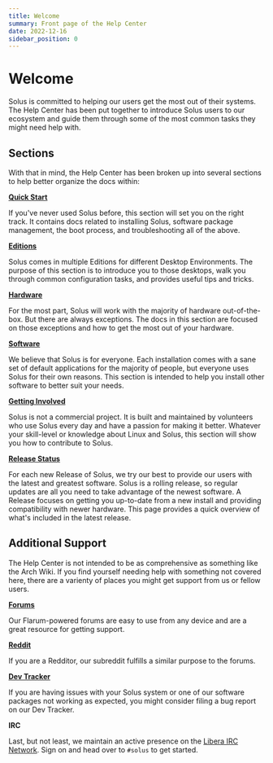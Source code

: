 ```yaml
---
title: Welcome
summary: Front page of the Help Center
date: 2022-12-16
sidebar_position: 0
---
```


# Welcome

Solus is committed to helping our users get the most out of their systems. The Help Center has been put together to introduce Solus users to our ecosystem and guide them through some of the most common tasks they might need help with.

## Sections

With that in mind, the Help Center has been broken up into several sections to help better organize the docs within:

**[Quick Start](quick-start/)**

If you've never used Solus before, this section will set you on the right track. It contains docs related to installing Solus, software package management, the boot process, and troubleshooting all of the above.


**[Editions](editions/)**

Solus comes in multiple Editions for different Desktop Environments. The purpose of this section is to introduce you to those desktops, walk you through common configuration tasks, and provides useful tips and tricks.


**[Hardware](hardware/)**

For the most part, Solus will work with the majority of hardware out-of-the-box. But there are always exceptions. The docs in this section are focused on those exceptions and how to get the most out of your hardware.


**[Software](software/)**

We believe that Solus is for everyone. Each installation comes with a sane set of default applications for the majority of people, but everyone uses Solus for their own reasons. This section is intended to help you install other software to better suit your needs.


**[Getting Involved](contributing/)**

Solus is not a commercial project. It is built and maintained by volunteers who use Solus every day and have a passion for making it better. Whatever your skill-level or knowledge about Linux and Solus, this section will show you how to contribute to Solus.


**[Release Status](status/)**

For each new Release of Solus, we try our best to provide our users with the latest and greatest software. Solus is a rolling release, so regular updates are all you need to take advantage of the newest software. A Release focuses on getting you up-to-date from a new install and providing compatibility with newer hardware. This page provides a quick overview of what's included in the latest release.

## Additional Support

The Help Center is not intended to be as comprehensive as something like the Arch Wiki. If you find yourself needing help with something not covered here, there are a varienty of places you might get support from us or fellow users.

**[Forums](https://discuss.getsol.us)**

Our Flarum-powered forums are easy to use from any device and are a great resource for getting support.

**[Reddit](https://www.reddit.com/r/SolusProject)**

If you are a Redditor, our subreddit fulfills a similar purpose to the forums.

**[Dev Tracker](https://dev.getsol.us)**

If you are having issues with your Solus system or one of our software packages not working as expected, you might consider filing a bug report on our Dev Tracker.

**IRC**

Last, but not least, we maintain an active presence on the [Libera IRC Network](https://libera.chat). Sign on and head over to `#solus` to get started.
